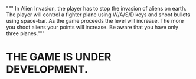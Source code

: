 """ In Alien Invasion, the player has to stop the invasion of aliens on earth. The player will control a fighter plane using W/A/S/D keys and shoot bullets using space-bar. As the game proceeds the level will increase. The more you shoot aliens your points will increase. Be aware that you have only three planes."""
# THE GAME IS UNDER DEVELOPMENT.
